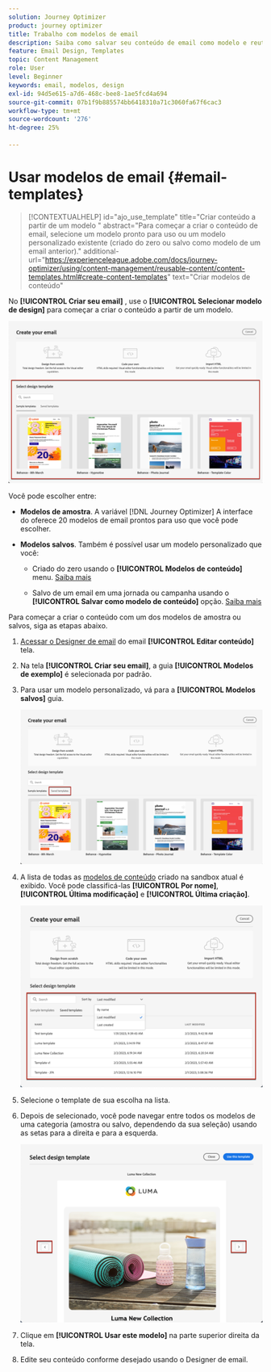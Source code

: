 ```yaml
---
solution: Journey Optimizer
product: journey optimizer
title: Trabalho com modelos de email
description: Saiba como salvar seu conteúdo de email como modelo e reutilizá-lo no Journey Optimizer
feature: Email Design, Templates
topic: Content Management
role: User
level: Beginner
keywords: email, modelos, design
exl-id: 94d5e615-a7d6-468c-bee8-1ae5fcd4a694
source-git-commit: 07b1f9b885574bb6418310a71c3060fa67f6cac3
workflow-type: tm+mt
source-wordcount: '276'
ht-degree: 25%

---
```


# Usar modelos de email {#email-templates}

>[!CONTEXTUALHELP]
>id="ajo_use_template"
>title="Criar conteúdo a partir de um modelo "
>abstract="Para começar a criar o conteúdo de email, selecione um modelo pronto para uso ou um modelo personalizado existente (criado do zero ou salvo como modelo de um email anterior)."
>additional-url="https://experienceleague.adobe.com/docs/journey-optimizer/using/content-management/reusable-content/content-templates.html#create-content-templates" text="Criar modelos de conteúdo"

No **[!UICONTROL Criar seu email]** , use o **[!UICONTROL Selecionar modelo de design]** para começar a criar o conteúdo a partir de um modelo.

![](assets/email_designer-templates.png)

Você pode escolher entre:

* **Modelos de amostra**. A variável [!DNL Journey Optimizer] A interface do oferece 20 modelos de email prontos para uso que você pode escolher.

* **Modelos salvos**. Também é possível usar um modelo personalizado que você:

   * Criado do zero usando o **[!UICONTROL Modelos de conteúdo]** menu. [Saiba mais](../content-management/content-templates.md#create-template-from-scratch)

   * Salvo de um email em uma jornada ou campanha usando o **[!UICONTROL Salvar como modelo de conteúdo]** opção. [Saiba mais](../content-management/content-templates.md#save-as-template)

Para começar a criar o conteúdo com um dos modelos de amostra ou salvos, siga as etapas abaixo.

1. [Acessar o Designer de email](get-started-email-design.md) do email **[!UICONTROL Editar conteúdo]** tela.

1. Na tela **[!UICONTROL Criar seu email]**, a guia **[!UICONTROL Modelos de exemplo]** é selecionada por padrão.

1. Para usar um modelo personalizado, vá para a **[!UICONTROL Modelos salvos]** guia.

   ![](assets/email_designer-saved-templates-tab.png)

1. A lista de todas as [modelos de conteúdo](../content-management/content-templates.md#create-content-templates) criado na sandbox atual é exibido. Você pode classificá-las **[!UICONTROL Por nome]**, **[!UICONTROL Última modificação]** e **[!UICONTROL Última criação]**.

   ![](assets/email_designer-saved-templates-filter.png)

1. Selecione o template de sua escolha na lista.

1. Depois de selecionado, você pode navegar entre todos os modelos de uma categoria (amostra ou salvo, dependendo da sua seleção) usando as setas para a direita e para a esquerda.

   ![](assets/email_designer-saved-templates-navigate.png)

1. Clique em **[!UICONTROL Usar este modelo]** na parte superior direita da tela.

1. Edite seu conteúdo conforme desejado usando o Designer de email.
